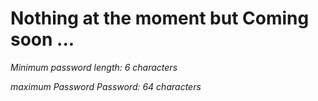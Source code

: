 # Nothing at the moment but Coming soon ...

*Minimum password length: 6 characters*

*maximum Password Password: 64 characters*
